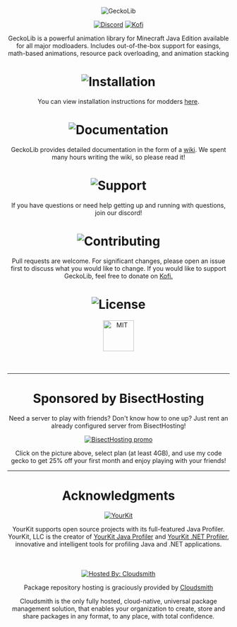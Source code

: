 <p align="center" style="margin-bottom:10px">
<img src="https://www.bisecthosting.com/images/CF/GeckoLib/bh_GL_header.png" alt="GeckoLib"/>
</p>
<p align="center">
<a href="https://discord.gg/pPEqBgJtZW"><img src="https://img.shields.io/discord/730912704776110121?color=green&label=Discord&logo=Discord&logoColor=green&style=for-the-badge" alt="Discord"/></a>
<a href="https://ko-fi.com/geckolib"><img src="https://shields.io/badge/kofi-Buy_a_coffee-ff5f5f?logo=ko-fi&type=patrons&style=for-the-badge&color=green&logoColor=green" alt="Kofi"/></a>
</p>
<p align="center">
GeckoLib is a powerful animation library for Minecraft Java Edition available for all major modloaders. Includes out-of-the-box support for easings, math-based animations, resource pack overloading, and animation stacking
</p>

<h1 align="center">
<img src="https://f000.backblazeb2.com/file/softwarelocker/bh_GL_2.png" alt="Installation"/> 
</h1>
<p align="center">
You can view installation instructions for modders <a href="https://github.com/bernie-g/geckolib/wiki/Installation-(Geckolib4)">here</a>.
</p>

<h1 align="center">
    <img src="https://f000.backblazeb2.com/file/softwarelocker/bh_GL_3.png" alt="Documentation"/> 
</h1>
<p align="center">
GeckoLib provides detailed documentation in the form of a <a href="https://github.com/bernie-g/geckolib/wiki/Installation-(Geckolib4)">wiki</a>. We spent many hours writing the wiki, so please read it!
</p>

<h1 align="center">
<img src="https://f000.backblazeb2.com/file/softwarelocker/bh_GL_4.png" alt="Support"/> 
</h1>
<p align="center">
If you have questions or need help getting up and running with questions, join our discord!
</p>

<h1 align="center">
<img src="https://f000.backblazeb2.com/file/softwarelocker/bh_GL_5.png" alt="Contributing"/>
</h1>
<p align="center">
Pull requests are welcome. For significant changes, please open an issue first to discuss what you would like to change. If you would like to support GeckoLib, feel free to donate on <a href="https://ko-fi.com/geckolib">Kofi.</a>
</p>

<h1 align="center">
<img src="https://f000.backblazeb2.com/file/softwarelocker/bh_GL_6.png" alt="License"/> 
</h1>
<p align="center" style="margin-bottom:50px">
<img src="https://img.shields.io/github/license/bernie-g/geckolib?style=for-the-badge" alt="MIT" height="70"/> 
</p>

<hr>
<h1 align="center" style="font-size:2em">
Sponsored by BisectHosting
</h1>

<p align="center">
Need a server to play with friends? Don't know how to one up? Just rent an already configured server from BisectHosting!
</p>
<p align="center">
<a href="https://bisecthosting.com/gecko"><img src="https://f000.backblazeb2.com/file/softwarelocker/bh_GL_promo.png" alt="BisectHosting promo"/></a>
</p>
<p align="center">
Click on the picture above, select plan (at least 4GB), and use my code gecko to get 25% off your first month and enjoy playing with your friends!
</p>

<hr>
<h1 align="center" style="font-size:2em;">
Acknowledgments
</h1>

<p align="center">
<a href="https://www.yourkit.com/"><img src="https://www.yourkit.com/images/yklogo.png" alt="YourKit"/></a>
</p>
<p align="center">
YourKit supports open source projects with its full-featured Java Profiler. YourKit, LLC is the creator of <a href="https://www.yourkit.com/java/profiler/">YourKit Java Profiler</a> and <a href="https://www.yourkit.com/.net/profiler/">YourKit .NET Profiler</a>, innovative and intelligent tools for profiling Java and .NET applications.
</p>

<p align="center" style="margin-top:50px">
<a href="https://cloudsmith.com"><img src="https://img.shields.io/badge/OSS%20hosting%20by-cloudsmith-blue?logo=cloudsmith&style=for-the-badge" alt="Hosted By: Cloudsmith"/></a>
</p>
<p align="center">
Package repository hosting is graciously provided by <a href="https://www.cloudsmith.com">Cloudsmith</a>
</p>
<p align="center">
Cloudsmith is the only fully hosted, cloud-native, universal package management solution, that
enables your organization to create, store and share packages in any format, to any place, with total
confidence.
</p>